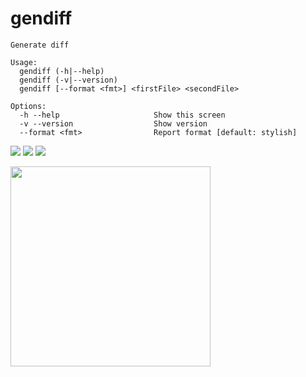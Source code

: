 # gendiff

```
Generate diff

Usage:
  gendiff (-h|--help)
  gendiff (-v|--version)
  gendiff [--format <fmt>] <firstFile> <secondFile>
  
Options:
  -h --help                     Show this screen
  -v --version                  Show version
  --format <fmt>                Report format [default: stylish]
  ```


[<img src="https://github.com/molych/php-project-lvl2/workflows/PHP-CI/badge.svg" />](https://github.com/molych/php-project-lvl2/actions)
<a href="https://codeclimate.com/github/molych/php-project-lvl2/maintainability"><img src="https://api.codeclimate.com/v1/badges/9f01e7c6942d28ea6234/maintainability" /></a>
<a href="https://codeclimate.com/github/molych/php-project-lvl2/test_coverage"><img src="https://api.codeclimate.com/v1/badges/9f01e7c6942d28ea6234/test_coverage" /></a><br>

<a href="https://asciinema.org/a/363626"><img src="https://asciinema.org/a/363626.png" width="320"/></a>
